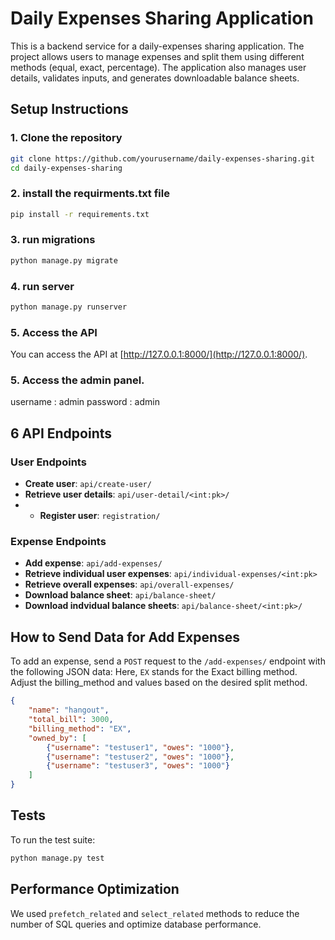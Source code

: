 # Daily Expenses Sharing Application

This is a backend service for a daily-expenses sharing application. The project allows users to manage expenses and split them using different methods (equal, exact, percentage). The application also manages user details, validates inputs, and generates downloadable balance sheets.

## Setup Instructions

### 1. Clone the repository

```bash
git clone https://github.com/yourusername/daily-expenses-sharing.git
cd daily-expenses-sharing
```
### 2. install the requirments.txt file
```bash
pip install -r requirements.txt
```
### 3. run migrations
```bash
python manage.py migrate
```
### 4. run server
```bash
python manage.py runserver  
```
### 5. Access the API

You can access the API at [http://127.0.0.1:8000/](http://127.0.0.1:8000/).
### 5. Access the admin panel.

username : admin
password : admin

##  6 API Endpoints

### User Endpoints

- **Create user**: `api/create-user/`
- **Retrieve user details**: `api/user-detail/<int:pk>/`
- - **Register user**: `registration/`

### Expense Endpoints

- **Add expense**: `api/add-expenses/`
- **Retrieve individual user expenses**: `api/individual-expenses/<int:pk>`
- **Retrieve overall expenses**: `api/overall-expenses/`
- **Download balance sheet**: `api/balance-sheet/`
- **Download indvidual balance sheets**: `api/balance-sheet/<int:pk>/`

## How to Send Data for Add Expenses

To add an expense, send a `POST` request to the `/add-expenses/` endpoint with the following JSON data:
Here, `EX` stands for the Exact billing method. Adjust the billing_method and values based on the desired split method.
```json
{
    "name": "hangout",
    "total_bill": 3000,
    "billing_method": "EX",
    "owned_by": [
        {"username": "testuser1", "owes": "1000"},
        {"username": "testuser2", "owes": "1000"},
        {"username": "testuser3", "owes": "1000"}
    ]
}
```

## Tests

To run the test suite:

```bash
python manage.py test
```
## Performance Optimization

We used `prefetch_related` and `select_related` methods to reduce the number of SQL queries and optimize database performance.

